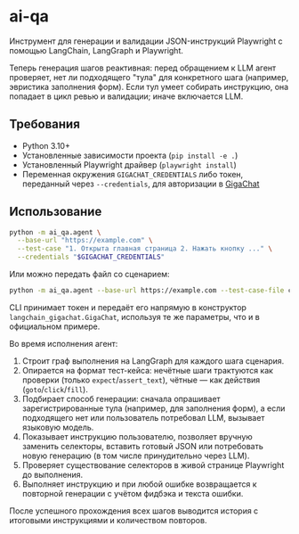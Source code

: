# ai-qa

Инструмент для генерации и валидации JSON-инструкций Playwright с помощью LangChain, LangGraph и Playwright.

Теперь генерация шагов реактивная: перед обращением к LLM агент проверяет, нет ли подходящего "тула" для конкретного шага (например, эвристика заполнения форм). Если тул умеет собирать инструкцию, она попадает в цикл ревью и валидации; иначе включается LLM.

## Требования

* Python 3.10+
* Установленные зависимости проекта (`pip install -e .`)
* Установленный Playwright драйвер (`playwright install`)
* Переменная окружения `GIGACHAT_CREDENTIALS` либо токен, переданный через `--credentials`,
  для авторизации в [GigaChat](https://developers.sber.ru/docs/ru/gigachain/overview)

## Использование

```bash
python -m ai_qa.agent \
  --base-url "https://example.com" \
  --test-case "1. Открыта главная страница 2. Нажать кнопку ..." \
  --credentials "$GIGACHAT_CREDENTIALS"
```

Или можно передать файл со сценарием:

```bash
python -m ai_qa.agent --base-url https://example.com --test-case-file case.txt
```

CLI принимает токен и передаёт его напрямую в конструктор `langchain_gigachat.GigaChat`,
используя те же параметры, что и в официальном примере.

Во время исполнения агент:

1. Строит граф выполнения на LangGraph для каждого шага сценария.
2. Опирается на формат тест-кейса: нечётные шаги трактуются как проверки (только `expect`/`assert_text`), чётные — как действия (`goto`/`click`/`fill`).
3. Подбирает способ генерации: сначала опрашивает зарегистрированные тула (например, для заполнения форм), а если подходящего нет или пользователь потребовал LLM, вызывает языковую модель.
4. Показывает инструкцию пользователю, позволяет вручную заменить селекторы, вставить готовый JSON или потребовать новую генерацию (в том числе принудительно через LLM).
5. Проверяет существование селекторов в живой странице Playwright до выполнения.
6. Выполняет инструкцию и при любой ошибке возвращается к повторной генерации с учётом фидбэка и текста ошибки.


После успешного прохождения всех шагов выводится история с итоговыми инструкциями и количеством повторов.
